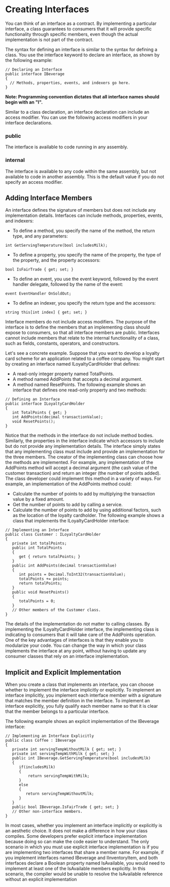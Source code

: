 # Creating Interfaces
You can think of an interface as a contract. By implementing a particular interface, a class guarantees to consumers that it will provide specific functionality through specific members, even though the actual implementation is not part of the contract.

The syntax for defining an interface is similar to the syntax for defining a class. You use the interface keyword to declare an interface, as shown by the following example:
```
// Declaring an Interface
public interface IBeverage
{
  // Methods, properties, events, and indexers go here.
}
```
**Note: Programming convention dictates that all interface names should begin with an "I".**

Similar to a class declaration, an interface declaration can include an access modifier. You can use the following access modifiers in your interface declarations.

### public
The interface is available to code running in any assembly.
### internal
The interface is available to any code within the same assembly, but not available to code in another assembly. This is the default value if you do not specify an access modifier.
## Adding Interface Members
An interface defines the signature of members but does not include any implementation details. Interfaces can include methods, properties, events, and indexers:

* To define a method, you specify the name of the method, the return type, and any parameters:
```
int GetServingTemperature(bool includesMilk);
```
* To define a property, you specify the name of the property, the type of the property, and the property accessors:
```
bool IsFairTrade { get; set; }
```
* To define an event, you use the event keyword, followed by the event handler delegate, followed by the name of the event:
```
event EventHandler OnSoldOut;
```
* To define an indexer, you specify the return type and the accessors:
```
string this[int index] { get; set; }
```
Interface members do not include access modifiers. The purpose of the interface is to define the members that an implementing class should expose to consumers, so that all interface members are public. Interfaces cannot include members that relate to the internal functionality of a class, such as fields, constants, operators, and constructors.

Let's see a concrete example. Suppose that you want to develop a loyalty card scheme for an application related to a coffee company. You might start by creating an interface named ILoyaltyCardHolder that defines:

* A read-only integer property named TotalPoints.
* A method named AddPoints that accepts a decimal argument.
* A method named ResetPoints.
The following example shows an interface that defines one read-only property and two methods:
```
// Defining an Interface
public interface ILoyaltyCardHolder
{
   int TotalPoints { get; }
   int AddPoints(decimal transactionValue);
   void ResetPoints();
}
```
Notice that the methods in the interface do not include method bodies. Similarly, the properties in the interface indicate which accessors to include but do not provide any implementation details. The interface simply states that any implementing class must include and provide an implementation for the three members. The creator of the implementing class can choose how the methods are implemented. For example, any implementation of the AddPoints method will accept a decimal argument (the cash value of the customer transaction) and return an integer (the number of points added). The class developer could implement this method in a variety of ways. For example, an implementation of the AddPoints method could:

* Calculate the number of points to add by multiplying the transaction value by a fixed amount.
* Get the number of points to add by calling a service.
* Calculate the number of points to add by using additional factors, such as the location of the loyalty cardholder.
The following example shows a class that implements the ILoyaltyCardHolder interface:
```
// Implementing an Interface
public class Customer : ILoyaltyCardHolder
{
   private int totalPoints;
   public int TotalPoints
   {
      get { return totalPoints; }
   }
   public int AddPoints(decimal transactionValue)
   {
      int points = Decimal.ToInt32(transactionValue);
      totalPoints += points;
      return totalPoints;
   }
   public void ResetPoints()
   {
      totalPoints = 0;
   }
   // Other members of the Customer class.   
}
```
The details of the implementation do not matter to calling classes. By implementing the ILoyaltyCardHolder interface, the implementing class is indicating to consumers that it will take care of the AddPoints operation. One of the key advantages of interfaces is that they enable you to modularize your code. You can change the way in which your class implements the interface at any point, without having to update any consumer classes that rely on an interface implementation.

## Implicit and Explicit Implementation
When you create a class that implements an interface, you can choose whether to implement the interface implicitly or explicitly. To implement an interface implicitly, you implement each interface member with a signature that matches the member definition in the interface. To implement an interface explicitly, you fully qualify each member name so that it is clear that the member belongs to a particular interface.

The following example shows an explicit implementation of the IBeverage interface:
```
// Implementing an Interface Explicitly
public class Coffee : IBeverage
{
   private int servingTempWithoutMilk { get; set; }
   private int servingTempWithMilk { get; set; }
   public int IBeverage.GetServingTemperature(bool includesMilk)
   {
      if(includesMilk)
      {
          return servingTempWithMilk;
      }
      else
      {
         return servingTempWithoutMilk;
      }
   }
   public bool IBeverage.IsFairTrade { get; set; }
   // Other non-interface members.
}
```
In most cases, whether you implement an interface implicitly or explicitly is an aesthetic choice. It does not make a difference in how your class compiles. Some developers prefer explicit interface implementation because doing so can make the code easier to understand. The only scenario in which you must use explicit interface implementation is if you are implementing two interfaces that share a member name. For example, if you implement interfaces named IBeverage and IInventoryItem, and both interfaces declare a Boolean property named IsAvailable, you would need to implement at least one of the IsAvailable members explicitly. In this scenario, the compiler would be unable to resolve the IsAvailable reference without an explicit implementation
